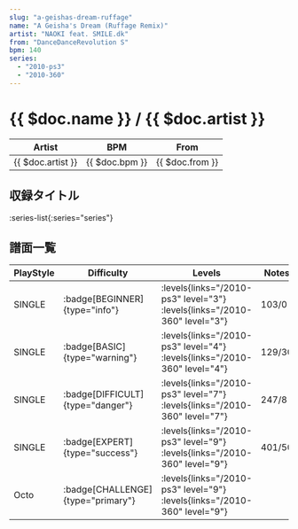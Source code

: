 ```yaml
---
slug: "a-geishas-dream-ruffage"
name: "A Geisha's Dream (Ruffage Remix)"
artist: "NAOKI feat. SMILE.dk"
from: "DanceDanceRevolution S"
bpm: 140
series:
  - "2010-ps3"
  - "2010-360"
---
```


# {{ $doc.name }} / {{ $doc.artist }}

|Artist|BPM|From|
|------|---|----|
|{{ $doc.artist }}|{{ $doc.bpm }}|{{ $doc.from }}|

## 収録タイトル

:series-list{:series="series"}

## 譜面一覧

|PlayStyle|Difficulty|Levels|Notes|Movie|
|---------|----------|------|-----|-----|
|SINGLE| :badge[BEGINNER]{type="info"}| :levels{links="/2010-ps3" level="3"} :levels{links="/2010-360" level="3"}|103/0||
|SINGLE| :badge[BASIC]{type="warning"}| :levels{links="/2010-ps3" level="4"} :levels{links="/2010-360" level="4"}|129/30||
|SINGLE| :badge[DIFFICULT]{type="danger"}| :levels{links="/2010-ps3" level="7"} :levels{links="/2010-360" level="7"}|247/8||
|SINGLE| :badge[EXPERT]{type="success"}| :levels{links="/2010-ps3" level="9"} :levels{links="/2010-360" level="9"}|401/50||
|Octo| :badge[CHALLENGE]{type="primary"}| :levels{links="/2010-ps3" level="9"} :levels{links="/2010-360" level="9"}|||
